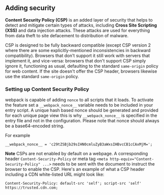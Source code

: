 ## Adding security

**Content Security Policy (CSP)** is an added layer of security that helps to detect and mitigate certain types of attacks, including **Cross Site Scripting (XSS)** and data injection attacks. These attacks are used for everything from data theft to site defacement to distribution of malware.

CSP is designed to be fully backward compatible (except CSP version 2 where there are some explicitly-mentioned inconsistencies in backward compatibility). Browsers that don't support it still work with servers that implement it, and vice-versa: browsers that don't support CSP simply ignore it, functioning as usual, defaulting to the standard `same-origin` policy for web content. If the site doesn't offer the CSP header, browsers likewise use the standard `same-origin` policy.

### Setting up Content Security Policy 

webpack is capable of adding `nonce` to all scripts that it loads. To activate the feature set a `__webpack_nonce__` variable needs to be included in your entry script. A unique hash based nonce should be generated and provided for each unique page view this is why `__webpack_nonce__` is specified in the entry file and not in the configuration. Please note that nonce should always be a base64-encoded string.

For example

`__webpack_nonce__ = 'c29tZSBjb29sIHN0cmluZyB3aWxsIHBvcCB1cCAxMjM=';`

**Note** CSPs are not enabled by default on a webpage. A corresponding header `Content-Security-Policy` or meta tag `<meta http-equiv="Content-Security-Policy" ...>` needs to be sent with the document to instruct the browser to enable the CSP. Here's an example of what a CSP header including a CDN white-listed URL might look like:

`Content-Security-Policy: default-src 'self'; script-src 'self' https://trusted.cdn.com;`